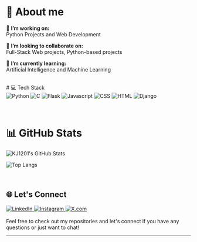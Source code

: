 # 💫 About me

🔭 **I’m working on:** <br>Python Projects and Web Development

🤝 **I’m looking to collaborate on:** <br>Full-Stack Web projects, Python-based projects

🌱 **I’m currently learning:** <br>Artificial Intelligence and Machine Learning

<br>
# 💻 Tech Stack

<div display="flex">
    <img src="https://img.shields.io/badge/python-3670A0?style=for-the-badge&logo=python&logoColor=ffdd54" alt="Python"/>
    <img src="https://img.shields.io/badge/C-FF9A00?style=for-the-badge&logo=c&logoColor=white" alt="C"/>
    <img src="https://img.shields.io/badge/Flask-000000?style=for-the-badge&logo=flask&logoColor=white" alt="Flask"/>
    <img src="https://img.shields.io/badge/JavaScript-323330?style=for-the-badge&logo=javascript&logoColor=F7DF1E" alt="Javascript"/>
    <img src="https://img.shields.io/badge/CSS3-1572B6?style=for-the-badge&logo=css3&logoColor=white" alt="CSS"/>
    <img src="https://img.shields.io/badge/HTML5-E34F26?style=for-the-badge&logo=html5&logoColor=white" alt="HTML"/>
    <img src="https://img.shields.io/badge/Django-092E20?style=for-the-badge&logo=django&logoColor=green" alt="Django"/>
    <!-- <img src="" alt=""/> -->
</div>
<br>
<br>

# 📊 GitHub Stats

![KJ1201's GitHub Stats](https://github-readme-stats.vercel.app/api?username=KJ1201&show_icons=true&theme=radical)

![Top Langs](https://github-readme-stats.vercel.app/api/top-langs/?username=KJ1201&layout=compact&theme=radical)

<br>

## 🌐 Let's Connect

<div display="flex">
  <a href="https://www.linkedin.com/in/karanjuneja1201/">
    <img src="https://img.shields.io/badge/LinkedIn-0077B5?style=for-the-badge&logo=linkedin&logoColor=white" alt="LinkedIn"/>
  </a>
  <a href="https://www.instagram.com/_.karanjuneja_/">
    <img src="https://img.shields.io/badge/Instagram-E4405F?style=for-the-badge&logo=instagram&logoColor=white" alt="Instagram"/>
  </a>
  <a href="https://x.com/KaranJuneja1201">
    <img src="https://img.shields.io/badge/KJ1201-000000?style=for-the-badge&logo=x&logoColor=white" alt="X.com"/>
  </a>
</div>
<br>
Feel free to check out my repositories and let's connect if you have any questions or just want to chat!

<br>

---
